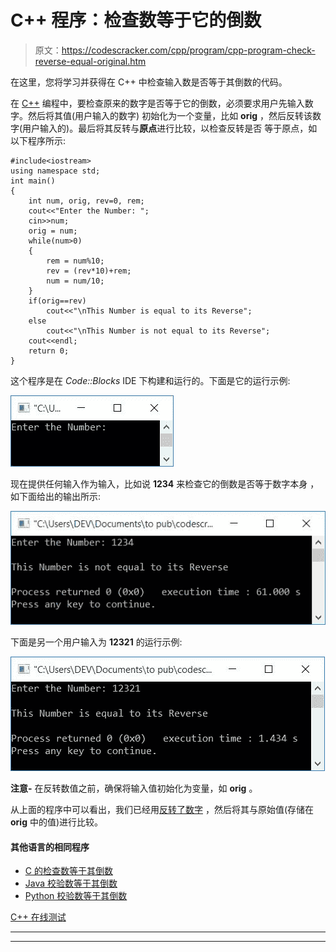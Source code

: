 # C++ 程序：检查数等于它的倒数

> 原文：<https://codescracker.com/cpp/program/cpp-program-check-reverse-equal-original.htm>

在这里，您将学习并获得在 C++ 中检查输入数是否等于其倒数的代码。

在 [C++](/cpp/index.htm) 编程中，要检查原来的数字是否等于它的倒数，必须要求用户先输入数字。然后将其值(用户输入的数字) 初始化为一个变量，比如 **orig** ，然后反转该数字(用户输入的)。最后将其反转与**原点**进行比较，以检查反转是否 等于原点，如以下程序所示:

```
#include<iostream>
using namespace std;
int main()
{
    int num, orig, rev=0, rem;
    cout<<"Enter the Number: ";
    cin>>num;
    orig = num;
    while(num>0)
    {
        rem = num%10;
        rev = (rev*10)+rem;
        num = num/10;
    }
    if(orig==rev)
        cout<<"\nThis Number is equal to its Reverse";
    else
        cout<<"\nThis Number is not equal to its Reverse";
    cout<<endl;
    return 0;
}
```

这个程序是在 *Code::Blocks* IDE 下构建和运行的。下面是它的运行示例:

![C++ program check reverse original](img/fb87169c439c16096789a67e612a6297.png)

现在提供任何输入作为输入，比如说 **1234** 来检查它的倒数是否等于数字本身 ，如下面给出的输出所示:

![reverse original program c](img/b20d18115323947d857af0d3503e6698.png)

下面是另一个用户输入为 **12321** 的运行示例:

![check number is equal to its reverse c++](img/5aef37c823c39cf07a1f733c73d36e5d.png)

**注意-** 在反转数值之前，确保将输入值初始化为变量，如 **orig** 。

从上面的程序中可以看出，我们已经用[反转了数字](/cpp/program/cpp-program-reverse-numbers.htm) ，然后将其与原始值(存储在 **orig** 中的值)进行比较。

#### 其他语言的相同程序

*   [C 的检查数等于其倒数](/c/program/c-program-check-reverse-equal-original.htm)
*   [Java 校验数等于其倒数](/java/program/java-program-check-reverse-equal-original.htm)
*   [Python 校验数等于其倒数](/python/program/python-program-check-reverse-equal-original.htm)

[C++ 在线测试](/exam/showtest.php?subid=3)

* * *

* * *